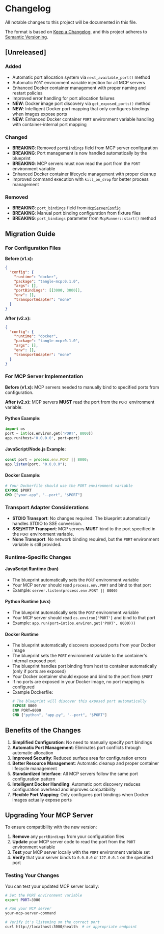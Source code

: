 # Changelog

All notable changes to this project will be documented in this file.

The format is based on [Keep a Changelog](https://keepachangelog.com/en/1.0.0/),
and this project adheres to [Semantic Versioning](https://semver.org/spec/v2.0.0.html).

## [Unreleased]

### Added

- Automatic port allocation system via `next_available_port()` method
- Automatic `PORT` environment variable injection for all MCP servers
- Enhanced Docker container management with proper naming and restart policies
- Improved error handling for port allocation failures
- **NEW**: Docker image port discovery via `get_exposed_ports()` method
- **NEW**: Intelligent Docker port mapping that only configures bindings when images expose ports
- **NEW**: Enhanced Docker container `PORT` environment variable handling with container-internal port mapping

### Changed

- **BREAKING**: Removed `portBindings` field from MCP server configuration
- **BREAKING**: Port management is now handled automatically by the blueprint
- **BREAKING**: MCP servers must now read the port from the `PORT` environment variable
- Enhanced Docker container lifecycle management with proper cleanup
- Improved command execution with `kill_on_drop` for better process management

### Removed

- **BREAKING**: `port_bindings` field from [`McpServerConfig`](blueprint/src/lib.rs:38)
- **BREAKING**: Manual port binding configuration from fixture files
- **BREAKING**: `port_bindings` parameter from `McpRunner::start()` method

## Migration Guide

### For Configuration Files

**Before (v1.x):**

```json
{
  "config": {
    "runtime": "docker",
    "package": "tangle-mcp:0.1.0",
    "args": [],
    "portBindings": [[3000, 3000]],
    "env": [],
    "transportAdapter": "none"
  }
}
```

**After (v2.x):**

```json
{
  "config": {
    "runtime": "docker",
    "package": "tangle-mcp:0.1.0",
    "args": [],
    "env": [],
    "transportAdapter": "none"
  }
}
```

### For MCP Server Implementation

**Before (v1.x):**
MCP servers needed to manually bind to specified ports from configuration.

**After (v2.x):**
MCP servers **MUST** read the port from the `PORT` environment variable:

#### Python Example:

```python
import os
port = int(os.environ.get('PORT', 8000))
app.run(host='0.0.0.0', port=port)
```

#### JavaScript/Node.js Example:

```javascript
const port = process.env.PORT || 8000;
app.listen(port, "0.0.0.0");
```

#### Docker Example:

```dockerfile
# Your Dockerfile should use the PORT environment variable
EXPOSE $PORT
CMD ["your-app", "--port", "$PORT"]
```

### Transport Adapter Considerations

- **STDIO Transport**: No changes required. The blueprint automatically handles STDIO to SSE conversion.
- **SSE/HTTP Transport**: MCP servers **MUST** bind to the port specified in the `PORT` environment variable.
- **None Transport**: No network binding required, but the `PORT` environment variable is still provided.

### Runtime-Specific Changes

#### JavaScript Runtime (bun)

- The blueprint automatically sets the `PORT` environment variable
- Your MCP server should read `process.env.PORT` and bind to that port
- Example: `server.listen(process.env.PORT || 8000)`

#### Python Runtime (uvx)

- The blueprint automatically sets the `PORT` environment variable
- Your MCP server should read `os.environ['PORT']` and bind to that port
- Example: `app.run(port=int(os.environ.get('PORT', 8000)))`

#### Docker Runtime

- The blueprint automatically discovers exposed ports from your Docker image
- The blueprint sets the `PORT` environment variable to the container's internal exposed port
- The blueprint handles port binding from host to container automatically (only if ports are exposed)
- Your Docker container should expose and bind to the port from `$PORT`
- If no ports are exposed in your Docker image, no port mapping is configured
- Example Dockerfile:
  ```dockerfile
  # The blueprint will discover this exposed port automatically
  EXPOSE 8000
  ENV PORT=8000
  CMD ["python", "app.py", "--port", "$PORT"]
  ```

## Benefits of the Changes

1. **Simplified Configuration**: No need to manually specify port bindings
2. **Automatic Port Management**: Eliminates port conflicts through automatic allocation
3. **Improved Security**: Reduced surface area for configuration errors
4. **Better Resource Management**: Automatic cleanup and proper container lifecycle management
5. **Standardized Interface**: All MCP servers follow the same port configuration pattern
6. **Intelligent Docker Handling**: Automatic port discovery reduces configuration overhead and improves compatibility
7. **Flexible Port Mapping**: Only configures port bindings when Docker images actually expose ports

## Upgrading Your MCP Server

To ensure compatibility with the new version:

1. **Remove** any `portBindings` from your configuration files
2. **Update** your MCP server code to read the port from the `PORT` environment variable
3. **Test** your MCP server locally with the `PORT` environment variable set
4. **Verify** that your server binds to `0.0.0.0` or `127.0.0.1` on the specified port

### Testing Your Changes

You can test your updated MCP server locally:

```bash
# Set the PORT environment variable
export PORT=3000

# Run your MCP server
your-mcp-server-command

# Verify it's listening on the correct port
curl http://localhost:3000/health  # or appropriate endpoint
```
